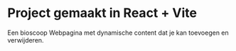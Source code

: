 # Project gemaakt in React + Vite

Een bioscoop Webpagina met dynamische content dat je kan toevoegen en verwijderen.
